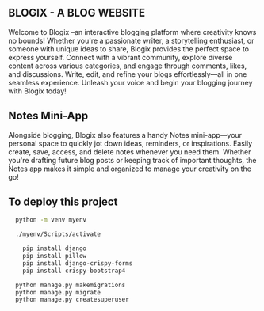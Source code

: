 
## BLOGIX - A BLOG WEBSITE

Welcome to Blogix –an interactive blogging platform where creativity knows no bounds! Whether you're a passionate writer, a storytelling enthusiast, or someone with unique ideas to share, Blogix provides the perfect space to express yourself. Connect with a vibrant community, explore diverse content across various categories, and engage through comments, likes, and discussions. Write, edit, and refine your blogs effortlessly—all in one seamless experience. Unleash your voice and begin your blogging journey with Blogix today!

## Notes Mini-App
Alongside blogging, Blogix also features a handy Notes mini-app—your personal space to quickly jot down ideas, reminders, or inspirations. Easily create, save, access, and delete notes whenever you need them. Whether you're drafting future blog posts or keeping track of important thoughts, the Notes app makes it simple and organized to manage your creativity on the go!





## To deploy this project



```bash
  python -m venv myenv   
```
```bash
  ./myenv/Scripts/activate    
```
```bash
    pip install django
    pip install pillow
    pip install django-crispy-forms
    pip install crispy-bootstrap4
```

```bash
  python manage.py makemigrations
  python manage.py migrate
  python manage.py createsuperuser
```


